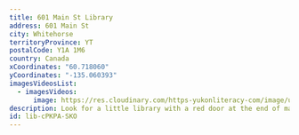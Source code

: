 ```yaml
---
title: 601 Main St Library
address: 601 Main St
city: Whitehorse
territoryProvince: YT
postalCode: Y1A 1M6
country: Canada
xCoordinates: "60.718060"
yCoordinates: "-135.060393"
imagesVideosList:
  - imagesVideos:
      image: https://res.cloudinary.com/https-yukonliteracy-com/image/upload/q_35/v1671052046/601_Main_Street_Church_xucgmf.jpg
description: Look for a little library with a red door at the end of main street.
id: lib-cPKPA-SKO
---
```

